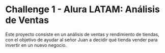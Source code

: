 # Challenge 1 - Alura LATAM: Análisis de Ventas

Este proyecto consiste en un análisis de ventas y rendimiento de tiendas, con el objetivo de ayudar al señor Juan a decidir qué tienda vender para invertir en un nuevo negocio.
